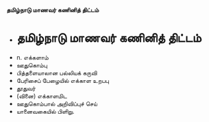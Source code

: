 **தமிழ்நாடு மாணவர் கணினித் திட்டம்**
- # தமிழ்நாடு மாணவர் கணினித் திட்டம்
- n. எக்களாம்
- ஊதுகொம்பு
- பித்தளையாலான பல்லியக் கருவி
- பேரிசைப்  பேழையில் எக்காள உறபபு
- தூதுவர்
- (வினை) எக்காளமிட
- ஊதுகொம்பால் அறிவிப்புச் செய்
- யானைவகையில் பிளிறு.


